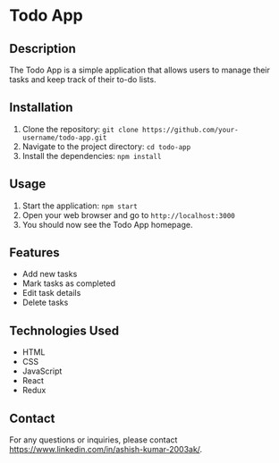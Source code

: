 # Todo App

## Description
The Todo App is a simple application that allows users to manage their tasks and keep track of their to-do lists.

## Installation
1. Clone the repository: `git clone https://github.com/your-username/todo-app.git`
2. Navigate to the project directory: `cd todo-app`
3. Install the dependencies: `npm install`

## Usage
1. Start the application: `npm start`
2. Open your web browser and go to `http://localhost:3000`
3. You should now see the Todo App homepage.

## Features
- Add new tasks
- Mark tasks as completed
- Edit task details
- Delete tasks

## Technologies Used
- HTML
- CSS
- JavaScript
- React
- Redux

 
## Contact
For any questions or inquiries, please contact https://www.linkedin.com/in/ashish-kumar-2003ak/.
